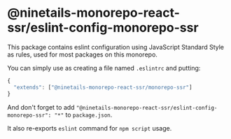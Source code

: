 # @ninetails-monorepo-react-ssr/eslint-config-monorepo-ssr

This package contains eslint configuration using JavaScript Standard Style as rules, used for most packages on this monorepo.

You can simply use as creating a file named `.eslintrc` and putting:

```js
{
  "extends": ["@ninetails-monorepo-react-ssr/monorepo-ssr"]
}
```

And don't forget to add `"@ninetails-monorepo-react-ssr/eslint-config-monorepo-ssr": "*"` to `package.json`.

It also re-exports `eslint` command for `npm script` usage.
